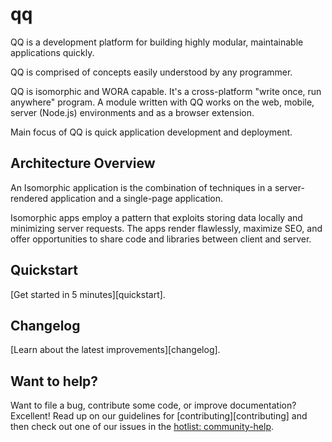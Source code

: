 # qq
QQ is a development platform for building highly modular, maintainable applications quickly.

QQ is comprised of concepts easily understood by any programmer.

QQ is isomorphic and WORA capable. It's a cross-platform "write once, run anywhere" program. A module written with QQ works on the web, mobile, server (Node.js) environments and as a browser extension.

Main focus of QQ is quick application development and deployment. 

## Architecture Overview

An Isomorphic application is the combination of techniques in a server-rendered application and a single-page application.

Isomorphic apps employ a pattern that exploits storing data locally and minimizing server requests. The apps render flawlessly, maximize SEO, and offer opportunities to share code and libraries between client and server.

## Quickstart

[Get started in 5 minutes][quickstart].


## Changelog

[Learn about the latest improvements][changelog]. 


## Want to help?

Want to file a bug, contribute some code, or improve documentation? Excellent! Read up on our
guidelines for [contributing][contributing] and then check out one of our issues in the [hotlist: community-help](https://github.com/jsmuster/qq/labels/hotlist%3A%20community-help).

